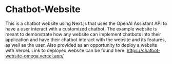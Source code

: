 # Chatbot-Website

This is a chatbot website using Next.js that uses the OpenAI Assistant API to have a user interact with a customized chatbot.
The example website is meant to demonstrate how any website can implement chatbots into their application and have 
their chatbot interact with the website and its features, as well as the user.
Also provided as an opportunity to deploy a website with Vercel. Link to deployed website can be found here: https://chatbot-website-omega.vercel.app/
